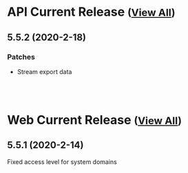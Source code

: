
# API Current Release <small>([View All](/API.md))</small>
## 5.5.2 (2020-2-18)
### Patches 

- Stream export data

<br><br>
# Web Current Release <small>([View All](/Web.md))</small>
## 5.5.1 (2020-2-14)
Fixed access level for system domains

  
